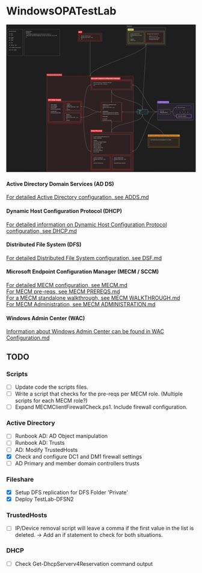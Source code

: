 # WindowsOPATestLab

![Testlab HLD](Docs/HLD_V3.png)

#### Active Directory Domain Services (AD DS)
[For detailed Active Directory configuration, see ADDS.md](Docs/ADDS/ADDS.md)  

#### Dynamic Host Configuration Protocol (DHCP)
[For detailed information on Dynamic Host Configuration Protocol configuration, see DHCP.md](Docs/DHCP/DHCP.md)  

#### Distributed File System (DFS)
[For detailed Distributed File System configuration, see DSF.md](Docs/DFS/DFS.md)  

#### Microsoft Endpoint Configuration Manager (MECM / SCCM)
[For detailed MECM configuration, see MECM.md](Docs/MECM/MECM.md)  
[For MECM pre-reqs, see MECM PREREQS.md](Docs/MECM/MECM%20PREREQS.md)  
[For a MECM standalone walkthrough, see MECM WALKTHROUGH.md](Docs/MECM/MECM%20WALKTHROUGH.md)  
[For MECM Administration, see MECM ADMINISTRATION.md](Docs/MECM/MECM%20ADMINISTRATION.md)  

#### Windows Admin Center (WAC)
[Information about Windows Admin Center can be found in WAC Configuration.md](Docs/Windows%20Admin%20Center/WAC%20Configuration.md)  

## TODO
### Scripts
- [ ] Update code the scripts files.
- [ ] Write a script that checks for the pre-reqs per MECM role. (Multiple scripts for each MECM role?)
- [ ] Expand MECMClientFirewallCheck.ps1. Include firewall configuration.

### Active Directory
- [ ] Runbook AD: AD Object manipulation
- [ ] Runbook AD: Trusts
- [ ] AD: Modify TrustedHosts
- [x] Check and configure DC1 and DM1 firewall settings
- [ ] AD Primary and member domain controllers trusts

### Fileshare
- [x] Setup DFS replication for DFS Folder 'Private'
- [x] Deploy TestLab-DFSN2

### TrustedHosts
- [ ] IP/Device removal script will leave a comma if the first value in the list is deleted. -> Add an if statement to check for both situations.

### DHCP
- [ ] Check Get-DhcpServerv4Reservation command output